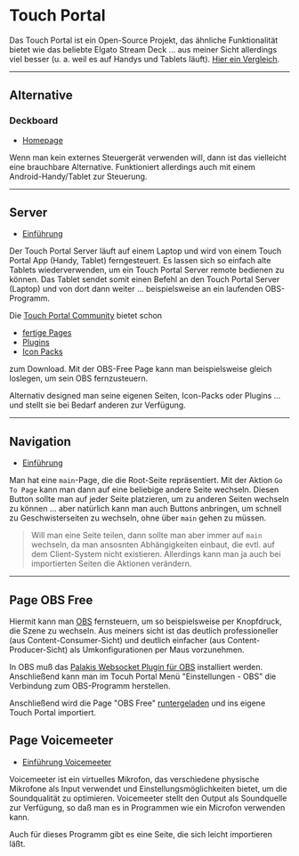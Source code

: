 # Touch Portal

Das Touch Portal ist ein Open-Source Projekt, das ähnliche Funktionalität bietet wie das beliebte Elgato Stream Deck ... aus meiner Sicht allerdings viel besser (u. a. weil es auf Handys und Tablets läuft). [Hier ein Vergleich](https://www.youtube.com/watch?v=EsiJllg7fj4).

---

## Alternative

### Deckboard

* [Homepage](https://github.com/rivafarabi/deckboard)

Wenn man kein externes Steuergerät verwenden will, dann ist das vielleicht eine brauchbare Alternative. Funktioniert allerdings auch mit einem Android-Handy/Tablet zur Steuerung.

---

## Server

* [Einführung](https://www.youtube.com/watch?v=dtI81N-YQT8)

Der Touch Portal Server läuft auf einem Laptop und wird von einem Touch Portal App (Handy, Tablet) ferngesteuert. Es lassen sich so einfach alte Tablets wiederverwenden, um ein Touch Portal Server remote bedienen zu können. Das Tablet sendet somit einen Befehl an den Touch Portal Server (Laptop) und von dort dann weiter ... beispielsweise an ein laufenden OBS-Programm.

Die [Touch Portal Community](https://www.touch-portal.com/#section_createandshare) bietet schon

* [fertige Pages](https://www.touch-portal.com/assetsdb/show-all.php?cat=p)
* [Plugins](https://www.touch-portal.com/assetsdb/show-all.php?cat=pl)
* [Icon Packs](https://www.touch-portal.com/assetsdb/show-all.php?cat=i)

zum Download. Mit der OBS-Free Page kann man beispielsweise gleich loslegen, um sein OBS fernzusteuern.

Alternativ designed man seine eigenen Seiten, Icon-Packs oder Plugins ... und stellt sie bei Bedarf anderen zur Verfügung.

---

## Navigation

* [Einführung](https://www.touch-portal.com/blog/post/tutorials/navigating-multiple-pages.php)

Man hat eine `main`-Page, die die Root-Seite repräsentiert. Mit der Aktion `Go To Page` kann man dann auf eine beliebige andere Seite wechseln. Diesen Button sollte man auf jeder Seite platzieren, um zu anderen Seiten wechseln zu können ... aber natürlich kann man auch Buttons anbringen, um schnell zu Geschwisterseiten zu wechseln, ohne über `main` gehen zu müssen.

> Will man eine Seite teilen, dann sollte man aber immer auf `main` wechseln, da man ansosnten Abhängigkeiten einbaut, die evtl. auf dem Client-System nicht existieren. Allerdings kann man ja auch bei importierten Seiten die Aktionen verändern.

---

## Page OBS Free

Hiermit kann man [OBS](obs.md) fernsteuern, um so beispielsweise per Knopfdruck, die Szene zu wechseln. Aus meiners sicht ist das deutlich professioneller (aus Content-Consumer-Sicht) und deutlich einfacher (aus Content-Producer-Sicht) als Umkonfigurationen per Maus vorzunehmen.

In OBS muß das [Palakis Websocket Plugin für OBS](https://obsproject.com/forum/resources/obs-websocket-remote-control-obs-studio-from-websockets.466/) installiert werden. Anschließend kann man im Tocuh Portal Menü "Einstellungen - OBS" die Verbindung zum OBS-Programm herstellen.

Anschließend wird die Page "OBS Free" [runtergeladen](https://www.touch-portal.com/#section_createandshare) und ins eigene Touch Portal importiert.

## Page Voicemeeter

* [Einführung Voicemeeter](https://www.youtube.com/watch?v=FwvuX0QYKpQ)

Voicemeeter ist ein virtuelles Mikrofon, das verschiedene physische Mikrofone als Input verwendet und Einstellungsmöglichkeiten bietet, um die Soundqualität zu optimieren. Voicemeeter stellt den Output als Soundquelle zur Verfügung, so daß man es in Programmen wie ein Microfon verwenden kann.

Auch für dieses Programm gibt es eine Seite, die sich leicht importieren läßt.
